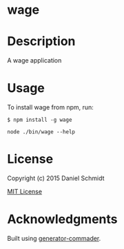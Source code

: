 wage
=============

# Description

A wage application

# Usage

To install wage from npm, run:

```
$ npm install -g wage
```

```node ./bin/wage --help```

# License

Copyright (c) 2015 Daniel Schmidt

[MIT License](http://en.wikipedia.org/wiki/MIT_License)

# Acknowledgments

Built using [generator-commader](https://github.com/Hypercubed/generator-commander).
